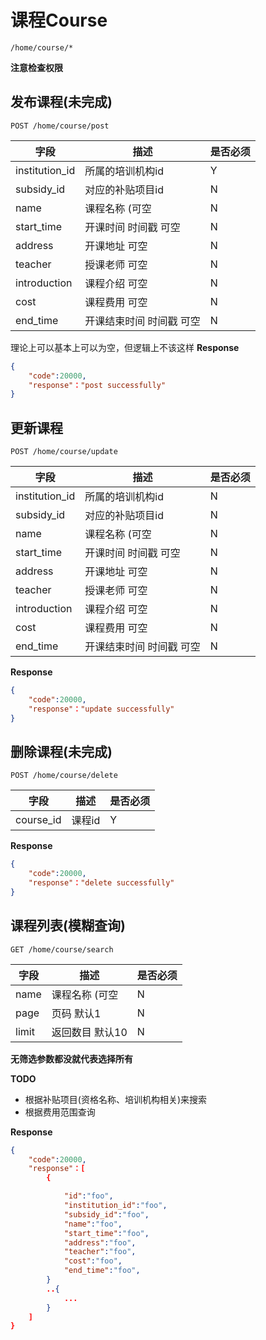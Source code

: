 课程Course
===
`/home/course/*`

**注意检查权限**




## 发布课程(未完成)
`POST /home/course/post`


字段  |描述 |  是否必须 
------------ | -------------| -------------
institution_id | 所属的培训机构id | Y  
subsidy_id |对应的补贴项目id  | N    
name |课程名称 (可空  | N
start_time |开课时间 时间戳 可空 | N
address |开课地址  可空 | N
teacher |授课老师 可空 | N
introduction |课程介绍 可空 | N
cost |课程费用  可空 | N
end_time |开课结束时间 时间戳 可空 | N

理论上可以基本上可以为空，但逻辑上不该这样
 **Response**  

```json  
{
    "code":20000,
    "response"："post successfully"
}
```

## 更新课程
`POST /home/course/update`

字段  |描述 |  是否必须 
------------ | -------------| -------------
institution_id | 所属的培训机构id | N  
subsidy_id |对应的补贴项目id  | N    
name |课程名称 (可空  | N
start_time |开课时间 时间戳 可空 | N
address |开课地址  可空 | N
teacher |授课老师 可空 | N
introduction |课程介绍 可空 | N
cost |课程费用  可空 | N
end_time |开课结束时间 时间戳 可空 | N

 **Response**  

```json  
{
    "code":20000,
    "response"："update successfully"
}
```

## 删除课程(未完成)
`POST /home/course/delete`

字段  |描述 |  是否必须 
------------ | -------------| -------------
course_id |课程id| Y

 **Response**  

```json  
{
    "code":20000,
    "response"："delete successfully"
}
```

##  课程列表(模糊查询)
`GET /home/course/search`

字段  |描述 |  是否必须 
------------ | -------------| -------------
name |课程名称 (可空 | N 
page | 页码 默认1 | N
limit| 返回数目 默认10|  N
 
**无筛选参数都没就代表选择所有**

**TODO**

* 根据补贴项目(资格名称、培训机构相关)来搜索
* 根据费用范围查询

**Response**  

```json  
{
    "code":20000,
    "response"：[
        {

            "id":"foo",
            "institution_id":"foo",
            "subsidy_id":"foo",
            "name":"foo",
            "start_time":"foo",
            "address":"foo",
            "teacher":"foo",
            "cost":"foo",
            "end_time":"foo",
        }
        ..{
            ...
        }
    ]
}
```

 